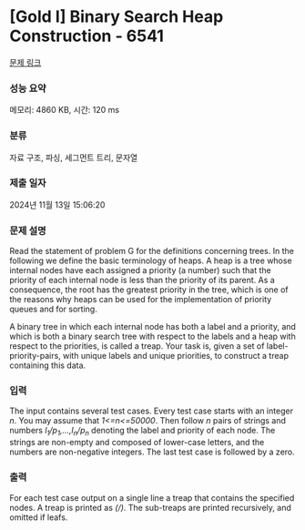 # [Gold I] Binary Search Heap Construction - 6541 

[문제 링크](https://www.acmicpc.net/problem/6541) 

### 성능 요약

메모리: 4860 KB, 시간: 120 ms

### 분류

자료 구조, 파싱, 세그먼트 트리, 문자열

### 제출 일자

2024년 11월 13일 15:06:20

### 문제 설명

<p>Read the statement of problem G for the definitions concerning trees. In the following we define the basic terminology of heaps. A heap is a tree whose internal nodes have each assigned a priority (a number) such that the priority of each internal node is less than the priority of its parent. As a consequence, the root has the greatest priority in the tree, which is one of the reasons why heaps can be used for the implementation of priority queues and for sorting.</p>

<p>A binary tree in which each internal node has both a label and a priority, and which is both a binary search tree with respect to the labels and a heap with respect to the priorities, is called a treap. Your task is, given a set of label-priority-pairs, with unique labels and unique priorities, to construct a treap containing this data.</p>

### 입력 

 <p>The input contains several test cases. Every test case starts with an integer <em>n</em>. You may assume that <em>1<=n<=50000</em>. Then follow <em>n</em> pairs of strings and numbers <em>l<sub>1</sub>/p<sub>1</sub>,...,l<sub>n</sub>/p<sub>n</sub></em> denoting the label and priority of each node. The strings are non-empty and composed of lower-case letters, and the numbers are non-negative integers. The last test case is followed by a zero.</p>

### 출력 

 <p>For each test case output on a single line a treap that contains the specified nodes. A treap is printed as <em>(<left sub-treap><label>/<priority><right sub-treap>)</em>. The sub-treaps are printed recursively, and omitted if leafs.</p>

